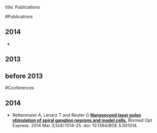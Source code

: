 title: Publications

#Publications

2014
---
* 

2013
---

before 2013
---


#Conferences

**2014**
----
* Rettenmaier A, Lenarz T and Reuter G [**Nanosecond laser pulse stimulation of spiral ganglion neurons and model cells.**](http://www.ncbi.nlm.nih.gov/pubmed/24761285) Biomed Opt Express. 2014 Mar 3;5(4):1014-25. doi: 10.1364/BOE.5.001014.
